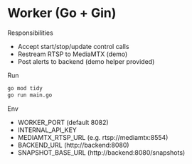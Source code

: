 # Worker (Go + Gin)

Responsibilities

- Accept start/stop/update control calls
- Restream RTSP to MediaMTX (demo)
- Post alerts to backend (demo helper provided)

Run

```bash
go mod tidy
go run main.go
```

Env

- WORKER_PORT (default 8082)
- INTERNAL_API_KEY
- MEDIAMTX_RTSP_URL (e.g. rtsp://mediamtx:8554)
- BACKEND_URL (http://backend:8080)
- SNAPSHOT_BASE_URL (http://backend:8080/snapshots)

